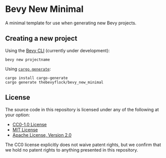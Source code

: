 # Bevy New Minimal

A minimal template for use when generating new Bevy projects.

## Creating a new project

Using the [Bevy CLI](https://github.com/thebevyflock/bevy_cli) (currently under development):
```shell
bevy new projectname
```

Using [`cargo generate`](https://cargo-generate.github.io/cargo-generate/):
```shell
cargo install cargo-generate
cargo generate thebevyflock/bevy_new_minimal
```

## License

The source code in this repository is licensed under any of the following at your option:

- [CC0-1.0 License](./LICENSE-CC0-1.0.txt)
- [MIT License](./LICENSE-MIT.txt)
- [Apache License, Version 2.0](./LICENSE-Apache-2.0.txt)

The CC0 license explicitly does not waive patent rights, but we confirm that we hold no patent rights to anything presented in this repository.
